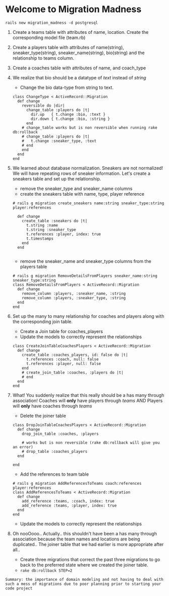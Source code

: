
# Welcome to Migration Madness

`rails new migration_madness -d postgresql`

1. Create a teams table with attributes of name, location. Create the corresponding model file (team.rb)

2. Create a players table with attributes of name(string), sneaker_type(string), sneaker_name(string), bio(string) and the relationship to teams column. 
3. Create a coaches table with attributes of name, and coach_type

4. We realize that bio should be a datatype of *text* instead of *string*
    * Change the bio data-type from string to text. 

    ```
    class ChangeType < ActiveRecord::Migration
      def change
        reversible do |dir|
          change_table :players do |t|
            dir.up   { t.change :bio, :text }
            dir.down { t.change :bio, :string }
          end
        # change_table works but is non reversible when running rake db:rollback
        # change_table :players do |t|
        #   t.change :sneaker_type, :text
        # end
        end
      end
    end
    ```

5. We learned about database normalization. Sneakers are not normalized! We will have repeating rows of sneaker information. Let's create a sneakers table and set up the relationship. 
    * remove the sneaker_type and sneaker_name columns
    * create the sneakers table with name, type, player reference

    ```
    # rails g migration create_sneakers name:string sneaker_type:string player:references
    
      def change
        create_table :sneakers do |t|
          t.string :name
          t.string :sneaker_type
          t.references :player, index: true
          t.timestamps
        end
      end
      
    ```
    * remove the sneaker_name and sneaker_type columns from the players table
    
    ```
    # rails g migration RemoveDetailsFromPlayers sneaker_name:string sneaker_type:string
    class RemoveDetailsFromPlayers < ActiveRecord::Migration
      def change
        remove_column :players, :sneaker_name, :string
        remove_column :players, :sneaker_type, :string
      end
    end
    ```

6. Set up the many to many relationship for coaches and players along with the corresponding join table. 
    * Create a Join table for coaches_players
    * Update the models to correctly represent the relationships

    ```
    class CreateJoinTableCoachesPlayers < ActiveRecord::Migration
      def change
        create_table :coaches_players, id: false do |t|
          t.references :coach, null: false
          t.references :player, null: false
        end
        # create_join_table :coaches, :players do |t|
        # end
      end
    end
    ```

7. What! You suddenly realize that this really should be a has many through association! Coaches will **only** have players through *teams* AND Players will **only** have coaches through *teams*
    * Delete the joiner table
    
    ```
    class DropJoinTableCoachesPlayers < ActiveRecord::Migration
      def change
        drop_join_table :coaches, :players
         
        # works but is non reversible (rake db:rollback will give you an error)
        # drop_table :coaches_players
      end
        
    end
    ```
    * Add the references to team table
    
    ```
    # rails g migration AddReferencesToTeams coach:references player:references
    class AddReferencesToTeams < ActiveRecord::Migration
      def change
        add_reference :teams, :coach, index: true
        add_reference :teams, :player, index: true
      end
    end
    ```

    * Update the models to correctly represent the relationships
    
8. Oh nooOooo.. Actually.. this shouldn't have been a has many through association because the team names and locations are being duplicated.. The joiner table that we had earlier is more appropriate after all..
    * Create three migrations that correct the past three migrations to go back to the preferred state where we created the joiner table.
    * `rake db:rollback STEP=2`

`Summary: the importance of domain modeling and not having to deal with such a mess of migrations due to poor planning prior to starting your code project`

